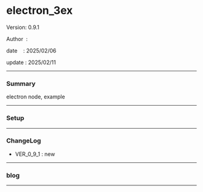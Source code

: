 ﻿# electron_3ex

 Version: 0.9.1

 Author  :

 date    : 2025/02/06

 update  : 2025/02/11

***
### Summary

electron node, example


***
### Setup

***
### ChangeLog
* VER_0_9_1 : new

***
### blog 

***

